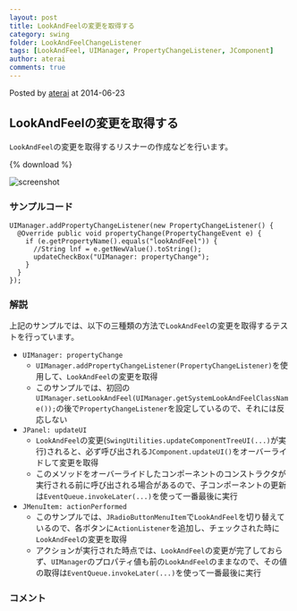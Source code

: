 ```yaml
---
layout: post
title: LookAndFeelの変更を取得する
category: swing
folder: LookAndFeelChangeListener
tags: [LookAndFeel, UIManager, PropertyChangeListener, JComponent]
author: aterai
comments: true
---
```


Posted by [aterai](http://terai.xrea.jp/aterai.html) at 2014-06-23

## LookAndFeelの変更を取得する
`LookAndFeel`の変更を取得するリスナーの作成などを行います。

{% download %}

![screenshot](https://lh3.googleusercontent.com/-dbduLE1mbyM/U6b3UwtJj6I/AAAAAAAACH4/AUy3dSpgxMg/s800/LookAndFeelChangeListener.png)

### サンプルコード
<pre class="prettyprint"><code>UIManager.addPropertyChangeListener(new PropertyChangeListener() {
  @Override public void propertyChange(PropertyChangeEvent e) {
    if (e.getPropertyName().equals("lookAndFeel")) {
      //String lnf = e.getNewValue().toString();
      updateCheckBox("UIManager: propertyChange");
    }
  }
});
</code></pre>

### 解説
上記のサンプルでは、以下の三種類の方法で`LookAndFeel`の変更を取得するテストを行っています。

- `UIManager: propertyChange`
    - `UIManager.addPropertyChangeListener(PropertyChangeListener)`を使用して、`LookAndFeel`の変更を取得
    - このサンプルでは、初回の`UIManager.setLookAndFeel(UIManager.getSystemLookAndFeelClassName());`の後で`PropertyChangeListener`を設定しているので、それには反応しない
- `JPanel: updateUI`
    - `LookAndFeel`の変更(`SwingUtilities.updateComponentTreeUI(...)`が実行)されると、必ず呼び出される`JComponent.updateUI()`をオーバーライドして変更を取得
    - このメソッドをオーバーライドしたコンポーネントのコンストラクタが実行される前に呼び出される場合があるので、子コンポーネントの更新は`EventQueue.invokeLater(...)`を使って一番最後に実行
- `JMenuItem: actionPerformed`
    - このサンプルでは、`JRadioButtonMenuItem`で`LookAndFeel`を切り替えているので、各ボタンに`ActionListener`を追加し、チェックされた時に`LookAndFeel`の変更を取得
    - アクションが実行された時点では、`LookAndFeel`の変更が完了しておらず、`UIManager`のプロパティ値も前の`LookAndFeel`のままなので、その値の取得は`EventQueue.invokeLater(...)`を使って一番最後に実行

<!-- dummy comment line for breaking list -->

### コメント
